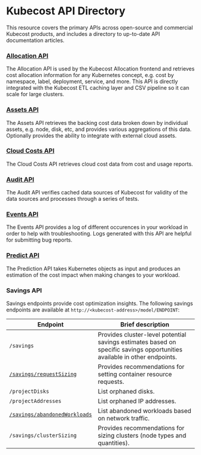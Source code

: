 # Kubecost API Directory

This resource covers the primary APIs across open-source and commercial Kubecost products, and includes a directory to up-to-date API documentation articles.

### [**Allocation API**](allocation.md)

The Allocation API is used by the Kubecost Allocation frontend and retrieves cost allocation information for any Kubernetes concept, e.g. cost by namespace, label, deployment, service, and more. This API is directly integrated with the Kubecost ETL caching layer and CSV pipeline so it can scale for large clusters.

### [**Assets API**](assets-api.md)

The Assets API retrieves the backing cost data broken down by individual assets, e.g. node, disk, etc, and provides various aggregations of this data. Optionally provides the ability to integrate with external cloud assets.

### [Cloud Costs API](https://docs.kubecost.com/apis/apis-overview/cloud-cost-api)

The Cloud Costs API retrieves cloud cost data from cost and usage reports.

### [**Audit API**](audit-api.md)

The Audit API verifies cached data sources of Kubecost for validity of the data sources and processes through a series of tests.

### [**Events API**](api-events.md)

The Events API provides a log of different occurences in your workload in order to help with troubleshooting. Logs generated with this API are helpful for submitting bug reports.

### [Predict API](https://docs.kubecost.com/apis/apis-overview/spec-cost-prediction-api)

The Prediction API takes Kubernetes objects as input and produces an estimation of the cost impact when making changes to your workload.

### Savings API

Savings endpoints provide cost optimization insights. The following savings endpoints are available at `http://<kubecost-address>/model/ENDPOINT`:

| Endpoint                                                    | Brief description                                                                                                        |
| ----------------------------------------------------------- | ------------------------------------------------------------------------------------------------------------------------ |
| `/savings`                                                  | Provides cluster-level potential savings estimates based on specific savings opportunities available in other endpoints. |
| [`/savings/requestSizing`](api-request-right-sizing.md)     | Provides recommendations for setting container resource requests.                                                        |
| `/projectDisks`                                             | List orphaned disks.                                                                                                     |
| `/projectAddresses`                                         | List orphaned IP addresses.                                                                                              |
| [`/savings/abandonedWorkloads`](api-abandoned-workloads.md) | List abandoned workloads based on network traffic.                                                                       |
| `/savings/clusterSizing`                                    | Provides recommendations for sizing clusters (node types and quantities).                                                |
